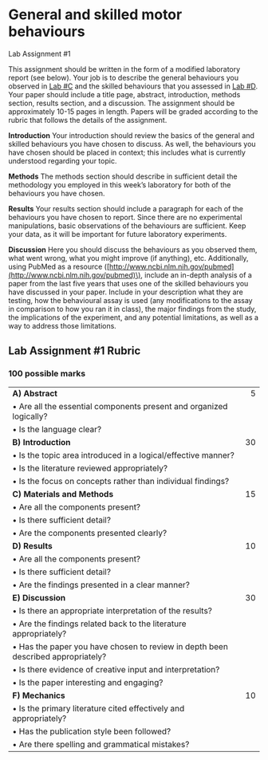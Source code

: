 # General and skilled motor behaviours

Lab Assignment \#1

This assignment should be written in the form of a modified laboratory report \(see below\). Your job is to describe the general behaviours you observed in [Lab \#C](../docs/general_adult_motor/) and the skilled behaviours that you assessed in [Lab \#D](../docs/skilled_adult_motor/). Your paper should include a title page, abstract, introduction, methods section, results section, and a discussion. The assignment should be approximately 10-15 pages in length. Papers will be graded according to the rubric that follows the details of the assignment.

**Introduction** Your introduction should review the basics of the general and skilled behaviours you have chosen to discuss. As well, the behaviours you have chosen should be placed in context; this includes what is currently understood regarding your topic.

**Methods** The methods section should describe in sufficient detail the methodology you employed in this week’s laboratory for both of the behaviours you have chosen.

**Results** Your results section should include a paragraph for each of the behaviours you have chosen to report. Since there are no experimental manipulations, basic observations of the behaviours are sufficient. Keep your data, as it will be important for future laboratory experiments.

**Discussion** Here you should discuss the behaviours as you observed them, what went wrong, what you might improve \(if anything\), etc. Additionally, using PubMed as a resource \([http://www.ncbi.nlm.nih.gov/pubmed](http://www.ncbi.nlm.nih.gov/pubmed)\), include an in-depth analysis of a paper from the last five years that uses one of the skilled behaviours you have discussed in your paper. Include in your description what they are testing, how the behavioural assay is used \(any modifications to the assay in comparison to how you ran it in class\), the major findings from the study, the implications of the experiment, and any potential limitations, as well as a way to address those limitations.

## Lab Assignment \#1 Rubric

### 100 possible marks

|  |  |
| :--- | ---: |
| **A\)    Abstract** | 5 |
| • Are all the essential components present and organized logically? |  |
| • Is the language clear? |  |
| **B\)    Introduction** | 30 |
| •    Is the topic area introduced in a logical/effective manner? |  |
| •    Is the literature reviewed appropriately? |  |
| • Is the focus on concepts rather than individual findings? |  |
| **C\)    Materials and Methods** | 15 |
| •    Are all the components present? |  |
| •    Is there sufficient detail? |  |
| •    Are the components presented clearly? |  |
| **D\)    Results** | 10 |
| •    Are all the components present? |  |
| •    Is there sufficient detail? |  |
| •    Are the findings presented in a clear manner? |  |
| **E\)    Discussion** | 30 |
| •    Is there an appropriate interpretation of the results? |  |
| •    Are the findings related back to the literature appropriately? |  |
| •    Has the paper you have chosen to review in depth been described appropriately? |  |
| •    Is there evidence of creative input and interpretation? |  |
| •    Is the paper interesting and engaging? |  |
| **F\) Mechanics**      | 10 |
| •    Is the primary literature cited effectively and appropriately? |  |
| •    Has the publication style been followed? |  |
| •    Are there spelling and grammatical mistakes? |  |

